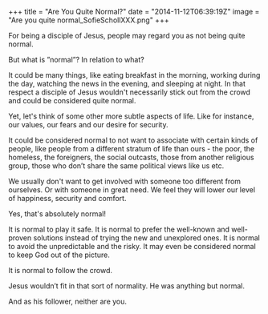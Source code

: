 +++
title = "Are You Quite Normal?"
date = "2014-11-12T06:39:19Z"
image = "Are you quite normal_SofieSchollXXX.png"
+++

For being a disciple of Jesus, people may regard you as not being quite normal.

But what is ”normal”? In relation to what?

It could be many things, like eating breakfast in the morning, working during the day, watching the news in the evening, and sleeping at night. In that respect a disciple of Jesus wouldn't necessarily stick out from the crowd and could be considered quite normal.

Yet, let's think of some other more subtle aspects of life. Like for instance, our values, our fears and our desire for security.

It could be considered normal to not want to associate with certain kinds of people, like people from a different stratum of life than ours - the poor, the homeless, the foreigners, the social outcasts, those from another religious group, those who don’t share the same political views like us etc.

We usually don't want to get involved with someone too different from ourselves. Or with someone in great need. We feel they will lower our level of happiness, security and comfort.

Yes, that's absolutely normal!

It is normal to play it safe. It is normal to prefer the well-known and well-proven solutions instead of trying the new and unexplored ones. It is normal to avoid the unpredictable and the risky. It may even be considered normal to keep God out of the picture.

It is normal to follow the crowd.

Jesus wouldn’t fit in that sort of normality. He was anything but normal.

And as his follower, neither are you.
